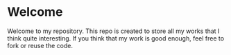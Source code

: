 # Welcome
Welcome to my repository. This repo is created to store all my works that I think quite interesting. If you think that my work is good enough, feel free to fork or reuse the code.
